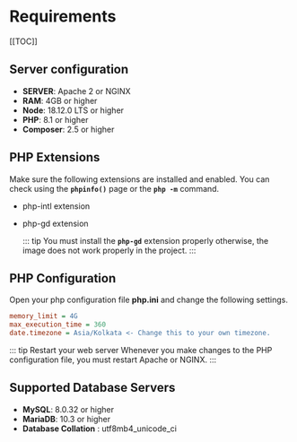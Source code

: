 # Requirements

[[TOC]]

## Server configuration

- **SERVER**: Apache 2 or NGINX
- **RAM**: 4GB or higher
- **Node**: 18.12.0 LTS or higher
- **PHP**: 8.1 or higher
- **Composer**: 2.5 or higher

## PHP Extensions

Make sure the following extensions are installed and enabled. You can check using the **`phpinfo()`** page or the **`php -m`** command.

- php-intl extension

- php-gd extension

  ::: tip
    You must install the **`php-gd`** extension properly otherwise, the image does not work properly in the project.
  :::

## PHP Configuration

Open your php configuration file **php.ini** and change the following settings.  

  ~~~ini
  memory_limit = 4G
  max_execution_time = 360
  date.timezone = Asia/Kolkata <- Change this to your own timezone.
  ~~~

::: tip Restart your web server
  Whenever you make changes to the PHP configuration file, you must restart Apache or NGINX.
:::

## Supported Database Servers

- **MySQL**: 8.0.32 or higher
- **MariaDB**: 10.3 or higher
- **Database Collation** : utf8mb4_unicode_ci
